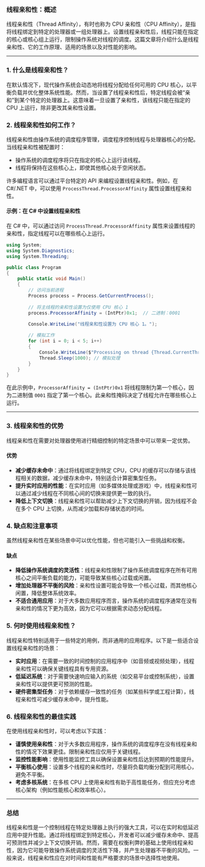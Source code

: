 ### 线程亲和性：概述

线程亲和性（Thread Affinity），有时也称为 CPU 亲和性（CPU Affinity），是指将线程绑定到特定的处理器或一组处理器上。设置线程亲和性后，线程只能在指定的核心或核心组上运行，限制操作系统对线程的调度。这篇文章将介绍什么是线程亲和性、它的工作原理、适用的场景以及对性能的影响。

---

### 1. 什么是线程亲和性？

在默认情况下，现代操作系统会动态地将线程分配给任何可用的 CPU 核心，以平衡负载并优化整体系统性能。然而，当设置了线程亲和性后，特定线程会被“亲和”到某个特定的处理器上。这意味着一旦设置了亲和性，该线程只能在指定的 CPU 上运行，除非更改其亲和性设置。

### 2. 线程亲和性如何工作？

线程亲和性由操作系统的调度程序管理，调度程序控制线程与处理器核心的分配。当线程亲和性被配置时：
- 操作系统的调度程序将只在指定的核心上运行该线程。
- 线程将保持在这些核心上，即使其他核心处于空闲状态。

许多编程语言可以通过平台特定的 API 来编程设置线程亲和性。例如，在 C#/.NET 中，可以使用 `ProcessThread.ProcessorAffinity` 属性设置线程亲和性。

#### 示例：在 C# 中设置线程亲和性
在 C# 中，可以通过访问 `ProcessThread.ProcessorAffinity` 属性来设置线程的亲和性，指定线程可以在哪些核心上运行。

```csharp
using System;
using System.Diagnostics;
using System.Threading;

public class Program
{
    public static void Main()
    {
        // 访问当前进程
        Process process = Process.GetCurrentProcess();
        
        // 将主线程的亲和性设置为仅使用 CPU 核心 1
        process.ProcessorAffinity = (IntPtr)0x1;  // 二进制：0001

        Console.WriteLine("线程亲和性设置为 CPU 核心 1。");
        
        // 模拟工作
        for (int i = 0; i < 5; i++)
        {
            Console.WriteLine($"Processing on thread {Thread.CurrentThread.ManagedThreadId}");
            Thread.Sleep(1000); // 模拟处理
        }
    }
}
```

在此示例中，`ProcessorAffinity = (IntPtr)0x1` 将线程限制为第一个核心，因为二进制值 `0001` 指定了第一个核心。此亲和性掩码决定了线程允许在哪些核心上运行。

---

### 3. 线程亲和性的优势

线程亲和性在需要对处理器使用进行精细控制的特定场景中可以带来一定优势。

#### 优势
- **减少缓存未命中**：通过将线程绑定到特定 CPU，CPU 的缓存可以存储与该线程相关的数据，减少缓存未命中，特别适合计算密集型任务。
- **提升实时应用的性能**：在实时应用（如多媒体处理或游戏）中，线程亲和性可以通过减少线程在不同核心间的切换来提供更一致的执行。
- **降低上下文切换**：线程亲和性可以帮助减少上下文切换的开销，因为线程不会在多个 CPU 上切换，从而减少加载和存储状态的时间。

### 4. 缺点和注意事项

虽然线程亲和性在某些场景中可以优化性能，但也可能引入一些挑战和权衡。

#### 缺点
- **降低操作系统调度的灵活性**：线程亲和性限制了操作系统调度程序在所有可用核心之间平衡负载的能力，可能导致某些核心过载或闲置。
- **增加处理器不平衡的风险**：亲和性设置可能会导致一个核心过载，而其他核心闲置，降低整体系统效率。
- **不适合通用应用**：对于大多数应用程序而言，操作系统的调度程序通常在没有亲和性的情况下更为高效，因为它可以根据需求动态分配线程。

### 5. 何时使用线程亲和性？

线程亲和性特别适用于一些特定的用例，而非通用的应用程序。以下是一些适合设置线程亲和性的场景：

- **实时应用**：在需要一致的时间控制的应用程序中（如音频或视频处理），线程亲和性可以确保关键线程具有专用资源。
- **低延迟系统**：对于需要快速响应输入的系统（如交易平台或控制系统），设置亲和性可以提供更可预测的性能。
- **硬件密集型任务**：对于依赖缓存一致性的任务（如某些科学或工程计算），线程亲和性可减少缓存未命中，提升性能。

### 6. 线程亲和性的最佳实践

在使用线程亲和性时，可以考虑以下实践：

- **谨慎使用亲和性**：对于大多数应用程序，操作系统的调度程序在没有线程亲和性的情况下效果更佳。限制亲和性应仅用于关键线程。
- **监控性能影响**：使用性能监控工具以确保设置亲和性后达到预期的性能提升。
- **平衡核心使用**：设置多个线程的亲和性时，尽量将负载均衡分配到可用核心，避免不平衡。
- **考虑多核系统**：在多核 CPU 上使用亲和性有助于高性能任务，但应充分考虑核心架构（例如性能核心和效率核心）。

---

### 总结

线程亲和性是一个控制线程在特定处理器上执行的强大工具，可以在实时和低延迟应用中提升性能。通过将线程绑定到特定核心，开发者可以减少缓存未命中、提高可预测性并减少上下文切换开销。然而，需要在权衡利弊的基础上使用线程亲和性，因为它可能导致操作系统调度的灵活性下降，并产生处理器不平衡的风险。一般来说，线程亲和性应在对时间和性能有严格要求的场景中选择性地使用。
